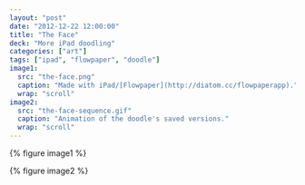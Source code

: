 ```yaml
---
layout: "post"
date: "2012-12-22 12:00:00"
title: "The Face"
deck: "More iPad doodling"
categories: ["art"]
tags: ["ipad", "flowpaper", "doodle"]
image1:
  src: "the-face.png"
  caption: "Made with iPad/[Flowpaper](http://diatom.cc/flowpaperapp)."
  wrap: "scroll"
image2:
  src: "the-face-sequence.gif"
  caption: "Animation of the doodle's saved versions."
  wrap: "scroll"
---
```


{% figure image1 %}

{% figure image2 %}

